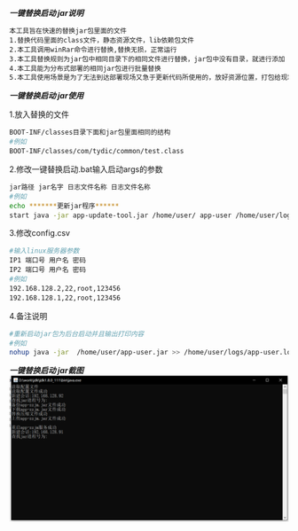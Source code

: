 *******一键替换启动 jar说明*******
``` bash
本工具旨在快速的替换jar包里面的文件
1.替换代码里面的class文件，静态资源文件，lib依赖包文件
2.本工具调用winRar命令进行替换,替换无损，正常运行
3.本工具替换规则为jar包中相同目录下的相同文件进行替换，jar包中没有目录，就进行添加
4.本工具能为分布式部署的相同jar包进行批量替换
5.本工具使用场景是为了无法到达部署现场又急于更新代码所使用的，放好资源位置，打包给现场的不会编码的人员一键替换启动
```

*******一键替换启动 jar使用*******

1.放入替换的文件
``` bash
BOOT-INF/classes目录下面和jar包里面相同的结构 
#例如
BOOT-INF/classes/com/tydic/common/test.class
```

2.修改一键替换启动.bat输入启动args的参数 
``` bash
jar路径 jar名字 日志文件名称 日志文件名称 
#例如
echo *******更新jar程序******
start java -jar app-update-tool.jar /home/user/ app-user /home/user/logs/ app-user.log
```

3.修改config.csv
``` bash
#输入linux服务器参数
IP1 端口号 用户名 密码
IP2 端口号 用户名 密码
#例如
192.168.128.2,22,root,123456
192.168.128.1,22,root,123456
```

4.备注说明
``` bash
#重新启动jar包为后台启动并且输出打印内容
#例如 
nohup java -jar  /home/user/app-user.jar >> /home/user/logs/app-user.log 2>&1 &
```


*******一键替换启动 jar截图*******
![image1](https://github.com/zhuyuesheng/fast-replace-jar/blob/master/imgs-store/1.png)





